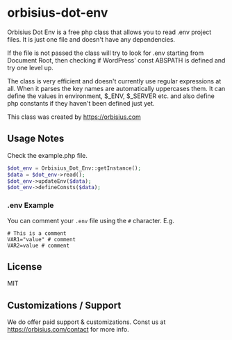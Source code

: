 # orbisius-dot-env
Orbisius Dot Env is a free php class that allows you to read .env project files.
It is just one file and doesn't have any dependencies.

If the file is not passed the class will try to look for .env starting from Document Root, then checking if WordPress' const ABSPATH is defined and try one level up.

The class is very efficient and doesn't currently use regular expressions at all.
When it parses the key names are automatically uppercases them.
It can define the values in environment, $_ENV, $_SERVER etc. and also define php constants if they haven't been defined just yet.

This class was created by https://orbisius.com

Usage Notes
-----------
Check the example.php file.

```php
$dot_env = Orbisius_Dot_Env::getInstance();
$data = $dot_env->read();
$dot_env->updateEnv($data);
$dot_env->defineConsts($data);
```


### .env Example

You can comment your `.env` file using the `#` character. E.g.

```shell
# This is a comment
VAR1="value" # comment
VAR2=value # comment
```


License
-------

MIT


Customizations / Support
--------------
We do offer paid support & customizations.
Const us at https://orbisius.com/contact for more info.
